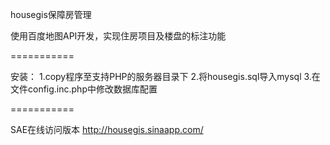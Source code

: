 housegis保障房管理

使用百度地图API开发，实现住房项目及楼盘的标注功能

===========

安装：
1.copy程序至支持PHP的服务器目录下
2.将housegis.sql导入mysql
3.在文件config.inc.php中修改数据库配置

===========

SAE在线访问版本
http://housegis.sinaapp.com/